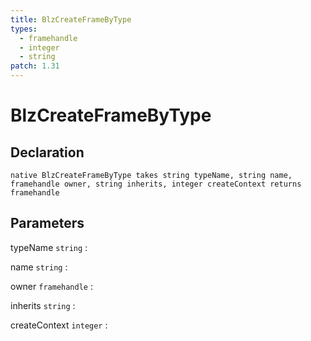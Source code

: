 ```yaml
---
title: BlzCreateFrameByType
types:
  - framehandle
  - integer
  - string
patch: 1.31
---
```


# BlzCreateFrameByType

## Declaration

```jass
native BlzCreateFrameByType takes string typeName, string name, framehandle owner, string inherits, integer createContext returns framehandle
```

## Parameters
typeName `string`
: 

name `string`
: 

owner `framehandle`
: 

inherits `string`
: 

createContext `integer`
: 
